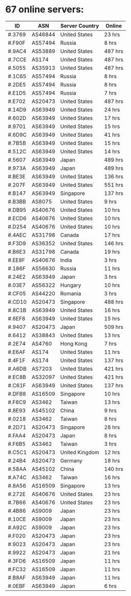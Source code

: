 # 67 online servers:

| ID | ASN | Server Country | Online |
| ------ | ------ | ------ | ------ |
| #.3769 | AS46844 | United States | 23 hrs |
| #.F90F | AS57494 | Russia | 8 hrs |
| #.9AC4 | AS53889 | United States | 487 hrs |
| #.7CCE | AS174 | United States | 487 hrs |
| #.5055 | AS35913 | United States | 487 hrs |
| #.1C65 | AS57494 | Russia | 8 hrs |
| #.2DE5 | AS57494 | Russia | 8 hrs |
| #.E1D5 | AS57494 | Russia | 7 hrs |
| #.E702 | AS20473 | United States | 487 hrs |
| #.14D9 | AS63949 | United States | 24 hrs |
| #.602D | AS63949 | United States | 17 hrs |
| #.9701 | AS63949 | United States | 15 hrs |
| #.6D9C | AS63949 | United States | 41 hrs |
| #.7B5B | AS63949 | United States | 15 hrs |
| #.512C | AS63949 | United States | 14 hrs |
| #.5607 | AS63949 | Japan | 489 hrs |
| #.973A | AS63949 | Japan | 489 hrs |
| #.BE3E | AS63949 | United States | 136 hrs |
| #.207F | AS63949 | United States | 551 hrs |
| #.B147 | AS63949 | Singapore | 137 hrs |
| #.B3BB | AS8075 | United States | 9 hrs |
| #.DB95 | AS40676 | United States | 10 hrs |
| #.ECD6 | AS40676 | United States | 10 hrs |
| #.D254 | AS40676 | United States | 10 hrs |
| #.4AEC | AS31798 | Canada | 17 hrs |
| #.F3D9 | AS36352 | United States | 146 hrs |
| #.B6E3 | AS31798 | Canada | 19 hrs |
| #.EE8F | AS40676 | India | 3 hrs |
| #.186F | AS56630 | Russia | 11 hrs |
| #.24E2 | AS63949 | Japan | 3 hrs |
| #.03E7 | AS56322 | Hungary | 10 hrs |
| #.CF05 | AS44220 | Romania | 3 hrs |
| #.CD10 | AS20473 | Singapore | 488 hrs |
| #.8C1B | AS63949 | United States | 16 hrs |
| #.6EF8 | AS63949 | United States | 15 hrs |
| #.9407 | AS20473 | Japan | 509 hrs |
| #.6412 | AS38843 | United States | 13 hrs |
| #.2E74 | AS4760 | Hong Kong | 7 hrs |
| #.E6AF | AS174 | United States | 11 hrs |
| #.4F1F | AS174 | United States | 137 hrs |
| #.A6DB | AS7203 | United States | 421 hrs |
| #.EC8B | AS32097 | United States | 421 hrs |
| #.C61F | AS63949 | United States | 137 hrs |
| #.DFB8 | AS16509 | Singapore | 10 hrs |
| #.F6C9 | AS3462 | Taiwan | 13 hrs |
| #.8E93 | AS45102 | China | 9 hrs |
| #.0218 | AS3462 | Taiwan | 8 hrs |
| #.2D71 | AS20473 | Singapore | 28 hrs |
| #.FAA4 | AS20473 | Japan | 8 hrs |
| #.F6B5 | AS3462 | Taiwan | 3 hrs |
| #.C5C1 | AS20473 | United Kingdom | 12 hrs |
| #.24B4 | AS20473 | Germany | 18 hrs |
| #.58AA | AS45102 | China | 140 hrs |
| #.A74C | AS3462 | Taiwan | 16 hrs |
| #.8A56 | AS16509 | Singapore | 13 hrs |
| #.272E | AS40676 | United States | 23 hrs |
| #.7B66 | AS40676 | United States | 23 hrs |
| #.4B86 | AS9009 | Japan | 23 hrs |
| #.10CE | AS9009 | Japan | 23 hrs |
| #.A92C | AS9009 | Japan | 23 hrs |
| #.F020 | AS20473 | Japan | 23 hrs |
| #.9023 | AS20473 | Japan | 23 hrs |
| #.9922 | AS20473 | Japan | 21 hrs |
| #.3FD6 | AS16509 | Japan | 11 hrs |
| #.FC32 | AS16509 | Japan | 11 hrs |
| #.B8AF | AS63949 | Japan | 11 hrs |
| #.0EBF | AS63949 | Japan | 6 hrs |

